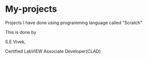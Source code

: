 # My-projects
Projects I have done using programming language called "Scratch"

This is done by   

S.E.Vivek, 

Certified LabVIEW Associate Developer(CLAD)
